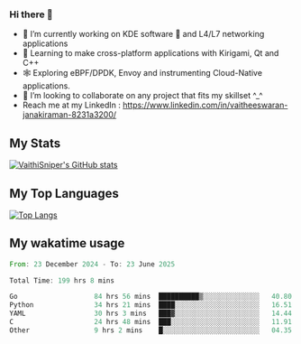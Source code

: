 ### Hi there 👋

- 🔭 I’m currently working on KDE software 💓 and L4/L7 networking applications 
- 📖 Learning to make cross-platform applications with Kirigami, Qt and C++
- 🕸️ Exploring eBPF/DPDK, Envoy and instrumenting Cloud-Native applications. 
- 👯 I’m looking to collaborate on any project that fits my skillset ^_^
- Reach me at my LinkedIn : https://www.linkedin.com/in/vaitheeswaran-janakiraman-8231a3200/

## My Stats
[![VaithiSniper's GitHub stats](https://github-readme-stats.vercel.app/api?username=VaithiSniper&hide=stars&theme=radical)](https://github.com/anuraghazra/github-readme-stats)

## My Top Languages

[![Top Langs](https://github-readme-stats.vercel.app/api/top-langs/?username=VaithiSniper&layout=compact)](https://github.com/anuraghazra/github-readme-stats)

## My wakatime usage

<!--START_SECTION:waka-->

```rust
From: 23 December 2024 - To: 23 June 2025

Total Time: 199 hrs 8 mins

Go                   84 hrs 56 mins  ██████████▒░░░░░░░░░░░░░░   40.80 %
Python               34 hrs 21 mins  ████░░░░░░░░░░░░░░░░░░░░░   16.51 %
YAML                 30 hrs 3 mins   ███▓░░░░░░░░░░░░░░░░░░░░░   14.44 %
C                    24 hrs 48 mins  ███░░░░░░░░░░░░░░░░░░░░░░   11.91 %
Other                9 hrs 2 mins    █░░░░░░░░░░░░░░░░░░░░░░░░   04.35 %
```

<!--END_SECTION:waka-->
